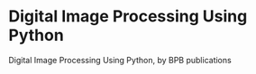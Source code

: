 # Digital Image Processing Using Python
 Digital Image Processing Using Python, by BPB publications
